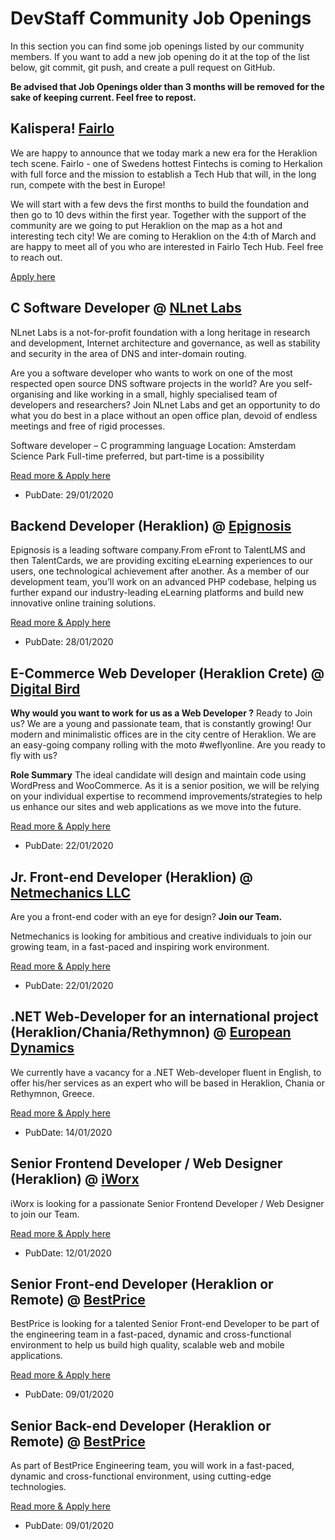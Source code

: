 # DevStaff Community Job Openings

In this section you can find some job openings listed by our community members. If you want to add a new job opening do it at the top of the list below, git commit, git push, and create a pull request on GitHub.

__Be advised that Job Openings older than 3 months will be removed for the sake of keeping current. Feel free to repost.__

## Kalispera! [Fairlo](https://fairlo.se)

We are happy to announce that we today mark a new era for the Heraklion tech scene. Fairlo - one of Swedens hottest Fintechs is coming to Herkalion with full force and the mission to establish a Tech Hub that will, in the long run, compete with the best in Europe!

We will start with a few devs the first months to build the foundation and then go to 10 devs within the first year.  Together with the support of the community are we going to put Heraklion on the map as a hot and interesting tech city!
We are coming to Heraklion on the 4:th of March and are happy to meet all of you who are interested in Fairlo Tech Hub. Feel free to reach out.

[Apply here](https://careers.fairlo.se/jobs/838432-senior-developer-to-heraklion-tech-hub)

## C Software Developer @ [NLnet Labs](https://nlnetlabs.nl/)

NLnet Labs is a not-for-profit foundation with a long heritage in research and development, Internet architecture and governance, as well as stability and security in the area of DNS and inter-domain routing.

Are you a software developer who wants to work on one of the most respected open source DNS software projects in the world? Are you self-organising and like working in a small, highly specialised team of developers and researchers? Join NLnet Labs and get an opportunity to do what you do best in a place without an open office plan, devoid of endless meetings and free of rigid processes.

Software developer – C programming language
Location: Amsterdam Science Park
Full-time preferred, but part-time is a possibility

[Read more & Apply here](https://nlnetlabs.nl/careers/openings/)

* PubDate: 29/01/2020

## Backend Developer (Heraklion) @ [Epignosis](https://www.epignosishq.com)

Epignosis is a leading software company.From eFront to TalentLMS and then TalentCards, we are providing exciting eLearning experiences to our users, one technological achievement after another. As a member of our development team, you’ll work on an advanced PHP codebase, helping us further expand our industry-leading eLearning platforms and build new innovative online training solutions.

[Read more & Apply here](https://apply.workable.com/epignosis/j/10C4FE75BB/)

* PubDate: 28/01/2020

## E-Commerce Web Developer (Heraklion Crete) @ [Digital Bird](https://www.digitalbird.gr/)

**Why would you want to work for us as a Web Developer ?**
Ready to Join us? We are a young and passionate team, that is constantly growing! Our modern and minimalistic offices are in the city centre of Heraklion. We are an easy-going company rolling with the moto #weflyonline. Are you ready to fly with us?

**Role Summary**
 The ideal candidate will design and maintain code using WordPress and WooCommerce.
 As it is a senior position, we will be relying on your individual expertise to recommend improvements/strategies to help us enhance our sites and web applications as we move into the future.

[Read more & Apply here](https://www.digitalbird.gr/eukairies-karieras/#apply)

* PubDate: 22/01/2020

##  Jr. Front-end Developer (Heraklion) @ [Netmechanics LLC](https://www.netmechanics.gr)

Are you a front-end coder with an eye for design? **Join our Team.** 

Netmechanics is looking for ambitious and creative individuals to join our growing team, in a fast-paced and inspiring work environment.

[Read more & Apply here](https://github.com/Netmechanics/jobs/blob/master/dev-front-end-junior.md)

* PubDate: 22/01/2020

## .NET Web-Developer for an international project (Heraklion/Chania/Rethymnon) @ [European Dynamics](http://www.eurodyn.com)

We currently have a vacancy for a .NET Web-developer fluent in English, to offer his/her services as an expert
who will be based in Heraklion, Chania or Rethymnon, Greece.

[Read more & Apply here](https://apply.workable.com/european-dynamics/j/0119E4AC46/)

* PubDate: 14/01/2020

##  Senior Frontend Developer / Web Designer (Heraklion) @ [iWorx](http://www.iworx.gr)

iWorx is looking for a passionate Senior Frontend Developer / Web Designer to join our Team.

[Read more & Apply here](https://github.com/iworx-greece/jobs/blob/master/README.md)

* PubDate: 12/01/2020

## Senior Front-end Developer (Heraklion or Remote) @ [BestPrice](https://www.bestprice.gr)

BestPrice is looking for a talented Senior Front-end Developer to be part of the engineering team in a fast-paced, dynamic and cross-functional environment to help us build high quality, scalable web and mobile applications.

[Read more & Apply here](https://bestprice.workable.com/j/FFA1EBF3B4)

* PubDate: 09/01/2020

## Senior Back-end Developer (Heraklion or Remote) @ [BestPrice](https://www.bestprice.gr)

As part of BestPrice Engineering team, you will work in a fast-paced, dynamic and cross-functional environment, using cutting-edge technologies.

[Read more & Apply here](https://bestprice.workable.com/j/19D228D684)

* PubDate: 09/01/2020
